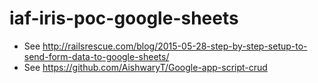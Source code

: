 # iaf-iris-poc-google-sheets

- See http://railsrescue.com/blog/2015-05-28-step-by-step-setup-to-send-form-data-to-google-sheets/
- See https://github.com/AishwaryT/Google-app-script-crud